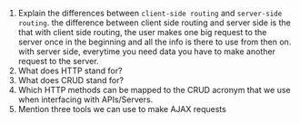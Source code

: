 1.  Explain the differences between `client-side routing` and `server-side routing`. the difference between client side routing and server side is the that with client side routing, the user makes one big request to the server once in the beginning and all the info is there to use from then on. with server side, everytime you need data you have to make another request to the server.
1.  What does HTTP stand for?
1.  What does CRUD stand for?
1.  Which HTTP methods can be mapped to the CRUD acronym that we use when interfacing with APIs/Servers.
1.  Mention three tools we can use to make AJAX requests